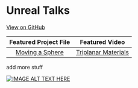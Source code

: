 ---
---

# Unreal Talks
[View on GitHub](https://github.com/UnrealTalks/UnrealTalks.github.io)


|Featured Project File | Featured Video |
|:-:|:-:|
|[Moving a Sphere](https://github.com/UnrealTalks/UnrealTalks-Sphere) | [Triplanar Materials](https://www.youtube.com/watch?v=yxigaCW4Knc&t)|

add more stuff

[![IMAGE ALT TEXT HERE](http://img.youtube.com/vi/yxigaCW4Knc&t/0.jpg)](http://www.youtube.com/watch?v=yxigaCW4Knc&t)